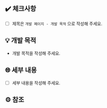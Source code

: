 ## ✔️ 체크사항

- [ ] 제목은 `개발 페이지 - 개발 목적` 으로 작성해 주세요.

## 💡 개발 목적

- 개발 목적을 작성해 주세요.

## 🌐 세부 내용

- [ ] 세부 내용을 작성해 주세요.

## ⚙️ 참조
